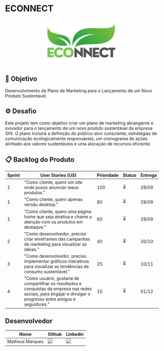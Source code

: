 # ECONNECT

<p align="center">
      <img src="/ECONNECT.png" alt="logo">

<span id="topo">
<p align="center">
  

## 🎯 Objetivo <a id="objetivo"></a>

Desenvolvimento de Plano de Marketing para o Lançamento de um Novo Produto Sustentável.

## ⚙ Desafio <a id="desafio"></a>

Este projeto tem como objetivo criar um plano de marketing abrangente e inovador para o lançamento de um novo produto sustentável da empresa GHI. O plano incluirá a definição do público-alvo consciente, estratégias de comunicação ecologicamente responsáveis, um cronograma de ações alinhado aos valores sustentáveis e uma alocação de recursos eficiente.

## 📋 Backlog do Produto <a id="backlog"></a>
| Sprint | User Stories (US) | Prioridade | Status | Entrega |
|-----|--|---------|-----|------|
|1| "Como cliente, quero um site onde posso anunciar meus produtos." |100|⏳|29/09|
|1|"Como cliente, quero apenas versão desktop."|80|⏳|29/09|
|1|"Como cliente, quero uma página home que seja atrativa e chame a atenção com os produtos em destaque."|60|⏳|29/09|
|2|"Como desenvolvedor, preciso criar wireframes das campanhas de marketing para visualizar as ideias."|40|⏳|20/10|
|3|"Como desenvolvedor, preciso implementar gráficos interativos para visualizar as tendências de consumo sustentável."|25|⏳|10/11|
|4|"Como usuário, gostaria de compartilhar os resultados e conquistas da empresa nas redes sociais, para engajar e divulgar o progresso entre amigos e seguidores."|10|⏳|01/12|

## Desenvolvedor <a id="equipe"></a>

| Nome | Github | Linkedin |
| ---- | ------ | -------- | 
| Matheus Marques |<a href="https://github.com/matmarquesx"><img src="https://img.shields.io/badge/GitHub-100000?style=for-the-badge&logo=github&logoColor=white"></a>| <a href="https://www.linkedin.com/in/matmarquesx/"><img src="https://img.shields.io/badge/LinkedIn-0077B5?style=for-the-badge&logo=linkedin&logoColor=white"></a> |


